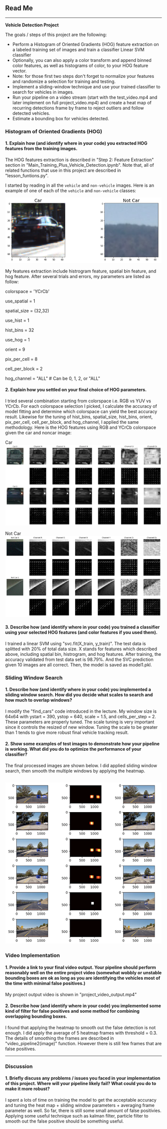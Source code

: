 ## Read Me
---

**Vehicle Detection Project**

The goals / steps of this project are the following:

* Perform a Histogram of Oriented Gradients (HOG) feature extraction on a labeled training set of images and train a classifier Linear SVM classifier
* Optionally, you can also apply a color transform and append binned color features, as well as histograms of color, to your HOG feature vector. 
* Note: for those first two steps don't forget to normalize your features and randomize a selection for training and testing.
* Implement a sliding-window technique and use your trained classifier to search for vehicles in images.
* Run your pipeline on a video stream (start with the test_video.mp4 and later implement on full project_video.mp4) and create a heat map of recurring detections frame by frame to reject outliers and follow detected vehicles.
* Estimate a bounding box for vehicles detected.

[//]: # (Image References)

[image1]: ./Pics/Example_Pics.png
[image2]: ./Pics/Cars.png
[image3]: ./Pics/Not_Cars.png
[image4]: ./Pics/Processed_Pics.png

[video1]: ./project_video_output.mp4



### Histogram of Oriented Gradients (HOG)

#### 1. Explain how (and identify where in your code) you extracted HOG features from the training images.

The HOG features extraction is described in "Step 2: Feature Extraction" section in "Main_Training_Plus_Vehicle_Detection.ipynb". Note that, all of related functions that use in this project are described in "lesson_funtions.py".

I started by reading in all the `vehicle` and `non-vehicle` images.  Here is an example of one of each of the `vehicle` and `non-vehicle` classes:

![alt text][image1]

My features extraction include histrogram feature, spatial bin feature, and hog feature. After several trials and errors, my parameters are listed as follow:

colorspace = 'YCrCb'

use_spatial = 1

spatial_size = (32,32)

use_hist = 1

hist_bins = 32

use_hog = 1

orient = 9

pix_per_cell = 8

cell_per_block = 2

hog_channel = "ALL" # Can be 0, 1, 2, or "ALL"

#### 2. Explain how you settled on your final choice of HOG parameters.

I tried several combination starting from colorspace i.e. RGB vs YUV vs YCrCb. For each colorspace selection I picked, I calculate the accuracy of model fitting and determine which colorspace can yield the best accuracy result. Likewise for the tuning of hist_bins, spatial_size, hist_bins, orient, pix_per_cell, cell_per_block, and hog_channel, I applied the same methodology. Here is the HOG features using RGB and YCrCb colorspace given the car and noncar image:

Car
![alt text][image2]

Not Car
![alt text][image3]

#### 3. Describe how (and identify where in your code) you trained a classifier using your selected HOG features (and color features if you used them).

I trained a linear SVM using "svc.fit(X_train, y_train)". The test data is splitted with 20% of total data size. X stands for features which described above, including spatial bin, histrogram, and hog features. After training, the accuracy validated from test data set is 98.79%. And the SVC prediction given 10 images are all correct. Then, the model is saved as model1.pkl.

### Sliding Window Search

#### 1. Describe how (and identify where in your code) you implemented a sliding window search.  How did you decide what scales to search and how much to overlap windows?

I modify the "find_cars" code introduced in the lecture. My window size is 64x64 with ystart = 390, ystop = 640, scale = 1.5, and cells_per_step = 2. These parameters are properly tuned. The scale tuning is very important since it controls the resized of new window. Tuning the scale to be greater than 1 tends to give more robust final vehicle tracking result.


#### 2. Show some examples of test images to demonstrate how your pipeline is working.  What did you do to optimize the performance of your classifier?

The final processed images are shown below. I did applied sliding window search, then smooth the multiple windows by applying the heatmap. 

![alt text][image4]
---

### Video Implementation

#### 1. Provide a link to your final video output.  Your pipeline should perform reasonably well on the entire project video (somewhat wobbly or unstable bounding boxes are ok as long as you are identifying the vehicles most of the time with minimal false positives.)
My project output video is shown in "project_video_output.mp4"


#### 2. Describe how (and identify where in your code) you implemented some kind of filter for false positives and some method for combining overlapping bounding boxes.

I found that applying the heatmap to smooth out the false detection is not enough. I did apply the average of 5 heatmap frames with threshold =  0.3. The details of smoothing the frames are described in "video_pipeline2(image)" function. However there is still few frames that are false positives.

---

### Discussion

#### 1. Briefly discuss any problems / issues you faced in your implementation of this project.  Where will your pipeline likely fail?  What could you do to make it more robust?

I spent a lots of time on training the model to get the acceptable accuracy and tuning the heat map + sliding window parameters + averaging frame parameter as well. So far, there is still some small amount of false positivies. Applying some useful technique such as kalman filter, particle filter to smooth out the false positive should be something useful. 
